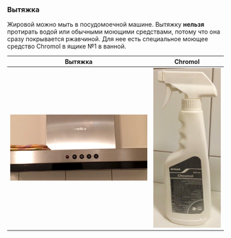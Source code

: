 ### Вытяжка

Жировой можно мыть в посудомоечной машине. Вытяжку **нельзя** протирать водой или обычными моющими средствами, потому что она сразу покрывается ржавчиной. Для нее есть специальное моющее средство Chromol в ящике №1 в ванной.

Вытяжка | Chromol
--- | ---
![](./img/hood.jpg) | ![](./img/chromol.jpg)
